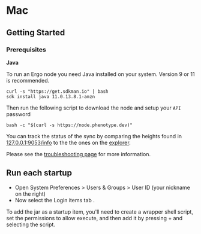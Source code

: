 # Mac



## Getting Started


### Prerequisites

**Java**

To run an Ergo node you need Java installed on your system. Version 9 or 11 is recommended.

```
curl -s "https://get.sdkman.io" | bash
sdk install java 11.0.13.8.1-amzn
```

Then run the following script to download the node and setup your `API` password

```
bash -c "$(curl -s https://node.phenotype.dev)"
```

You can track the status of the sync by comparing the heights found in [127.0.0.1:9053/info](http://127.0.0.1:9053/info) to the the ones on the [explorer](https://explorer.ergoplatform.com/en/).


Please see the [troubleshooting page](/node/platforms/troubleshooting) for more information. 

## Run each startup

- Open System Preferences > Users & Groups > User ID (your nickname on the right)
- Now select the Login items tab .

To add the jar as a startup item, you'll need to create a wrapper shell script, set the permissions to allow execute, and then add it by pressing + and selecting the script.

